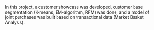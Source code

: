 In this project, a customer showcase was developed, customer base segmentation (K-means, EM-algorithm, RFM) was done, and a model of joint purchases was built based on transactional data (Market Basket Analysis). 
